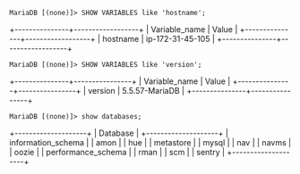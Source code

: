 ```
MariaDB [(none)]> SHOW VARIABLES like 'hostname';
```
+---------------+------------------+
| Variable_name | Value            |
+---------------+------------------+
| hostname      | ip-172-31-45-105 |
+---------------+------------------+

```
MariaDB [(none)]> SHOW VARIABLES like 'version';
```
+---------------+----------------+
| Variable_name | Value          |
+---------------+----------------+
| version       | 5.5.57-MariaDB |
+---------------+----------------+

```
MariaDB [(none)]> show databases;
```
+--------------------+
| Database           |
+--------------------+
| information_schema |
| amon               |
| hue                |
| metastore          |
| mysql              |
| nav                |
| navms              |
| oozie              |
| performance_schema |
| rman               |
| scm                |
| sentry             |
+--------------------+
